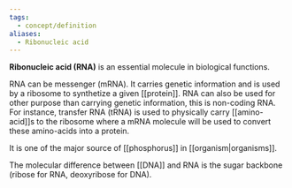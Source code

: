 ```yaml
---
tags:
  - concept/definition
aliases:
  - Ribonucleic acid
---
```

**Ribonucleic acid (RNA)** is an essential molecule in biological functions.

RNA can be messenger (mRNA). It carries genetic information and is used by a ribosome to synthetize a given [[protein]].
RNA can also be used for other purpose than carrying genetic information, this is non-coding RNA. For instance, transfer RNA (tRNA) is used to physically carry [[amino-acid]]s to the ribosome where a mRNA molecule will be used to convert these amino-acids into a protein.

It is one of the major source of [[phosphorus]] in [[organism|organisms]].

The molecular difference between [[DNA]] and RNA is the sugar backbone (ribose for RNA, deoxyribose for DNA).